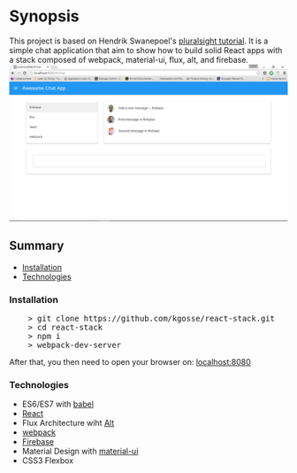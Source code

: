 # Synopsis
This project is based on Hendrik Swanepoel's [pluralsight tutorial](https://app.pluralsight.com/library/courses/build-isomorphic-app-react-flux-webpack-firebase/description).
It is a simple chat application that aim to show how to build solid React apps with a stack composed of webpack, material-ui, flux, alt, and firebase. 
![alt text][chatImage]

[chatImage]: chat.png "chat screen"

## Summary

* [Installation](#installation)
* [Technologies](#technologies)

### Installation

<pre>
    > git clone https://github.com/kgosse/react-stack.git
    > cd react-stack
    > npm i
    > webpack-dev-server
</pre>

After that, you then need to open your browser on: [localhost:8080](http://localhost:8080/)

### Technologies

* ES6/ES7 with [babel](http://babeljs.io/)
* [React](https://facebook.github.io/react/)
* Flux Architecture wiht [Alt](http://alt.js.org/)
* [webpack](https://webpack.github.io/)
* [Firebase](https://www.firebase.com/)
* Material Design with [material-ui](http://www.material-ui.com/)
* CSS3 Flexbox

